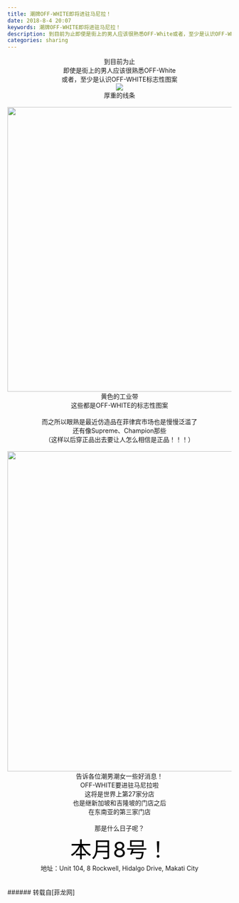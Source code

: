 ```yaml
---
title: 潮牌OFF-WHITE即将进驻马尼拉！
date: 2018-8-4 20:07
keywords: 潮牌OFF-WHITE即将进驻马尼拉！
description: 到目前为止即使是街上的男人应该很熟悉OFF-White或者，至少是认识OFF-WHITE标志性图案厚重的线条黄色的工业带这些都是OFF-WHITE的标志性图案而之所以眼熟是最近仿造品在菲律宾市场也是慢慢泛滥了还有像Supreme、Champion那些（这样以后穿正品出去要让人怎么相信是正品！！！）告诉各位潮男潮女一些好消息！OFF-WHITE要进驻马尼拉啦这将是世界上第27家分店也是继新加坡和吉隆坡的门店之后在东南亚的第三家门店那是什么日子呢？本月8号！地址：Unit 104, 8 Rockwell, Hidalgo Drive, Makati City
categories: sharing
---
```

<td class="t_f" id="postmessage_1594737">

<div align="center">到目前为止<br/>
即使是街上的男人应该很熟悉OFF-White<br/>
或者，至少是认识OFF-WHITE标志性图案<br/>

<img aid="904460" data-cf-modified-4e7790d0a71c7219fdd0db84-="" file="data/attachment/forum/201808/04/195554jf3d8xwfdxlwg30i.jpg.thumb.jpg" id="aimg_904460" inpost="1" onclick="" onmouseover="" src="http://www.flw.ph/data/attachment/forum/201808/04/195554jf3d8xwfdxlwg30i.jpg" style="cursor:pointer" zoomfile="data/attachment/forum/201808/04/195554jf3d8xwfdxlwg30i.jpg"/>


<br/>
厚重的线条<br/>
<br/>
<img alt="" border="0" class="zoom" data-cf-modified-4e7790d0a71c7219fdd0db84-="" file="https://ae01.alicdn.com/kf/HTB1IHsmNVXXXXXSXVXXq6xXFXXXl/top-quality-off-white-best-design-canvas-belt-off-white-virgil-abloh-motocycle-bomber-biker-men.jpg_640x640.jpg" height="640" id="aimg_wwle9" onclick="" onmouseover="" src="https://ae01.alicdn.com/kf/HTB1IHsmNVXXXXXSXVXXq6xXFXXXl/top-quality-off-white-best-design-canvas-belt-off-white-virgil-abloh-motocycle-bomber-biker-men.jpg_640x640.jpg" width="640"/><br/>
黄色的工业带<br/>
这些都是OFF-WHITE的标志性图案<br/>
<br/>
而之所以眼熟是最近仿造品在菲律宾市场也是慢慢泛滥了<br/>
还有像Supreme、Champion那些<br/>
（这样以后穿正品出去要让人怎么相信是正品！！！）<br/>
<br/>
<img alt="" border="0" class="zoom" data-cf-modified-4e7790d0a71c7219fdd0db84-="" file="https://images.summitmedia-digital.com/esquiremagph/images/2018/06/01/06012018-offwhite-3.jpg" height="720" id="aimg_hNmMv" onclick="" onmouseover="" src="https://images.summitmedia-digital.com/esquiremagph/images/2018/06/01/06012018-offwhite-3.jpg" style="cursor:pointer" width="720"/><br/>
告诉各位潮男潮女一些好消息！<br/>
OFF-WHITE要进驻马尼拉啦<br/>
这将是世界上第27家分店<br/>
也是继新加坡和吉隆坡的门店之后<br/>
在东南亚的第三家门店<br/>
<br/>
那是什么日子呢？<br/>
<font size="7"><font color="#000000">本月8号！</font></font><br/>
地址：Unit 104, 8 Rockwell, Hidalgo Drive, Makati City<br/>
<br/>
<br/>
</div></td>
###### 转载自[菲龙网]
